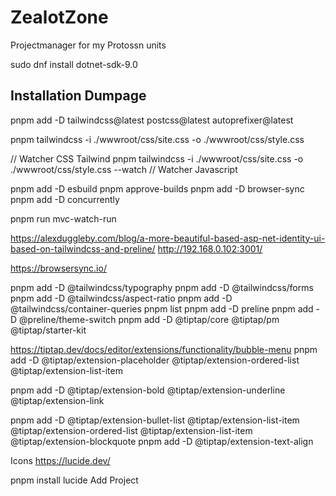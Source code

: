 # ZealotZone

Projectmanager for my Protossn units

sudo dnf install dotnet-sdk-9.0

## Installation Dumpage

pnpm add -D tailwindcss@latest postcss@latest autoprefixer@latest

pnpm tailwindcss -i ./wwwroot/css/site.css -o ./wwwroot/css/style.css

// Watcher CSS Tailwind
pnpm tailwindcss -i ./wwwroot/css/site.css -o ./wwwroot/css/style.css --watch
// Watcher Javascript

pnpm add -D esbuild
pnpm approve-builds
pnpm add -D browser-sync
pnpm add -D concurrently

pnpm run mvc-watch-run

<https://alexduggleby.com/blog/a-more-beautiful-based-asp-net-identity-ui-based-on-tailwindcss-and-preline/>
<http://192.168.0.102:3001/>

<https://browsersync.io/>

pnpm add -D @tailwindcss/typography
pnpm add -D @tailwindcss/forms
pnpm add -D @tailwindcss/aspect-ratio
pnpm add -D @tailwindcss/container-queries
pnpm list
pnpm add -D preline
pnpm add -D @preline/theme-switch
pnpm add -D @tiptap/core @tiptap/pm @tiptap/starter-kit

<https://tiptap.dev/docs/editor/extensions/functionality/bubble-menu>
pnpm add -D @tiptap/extension-placeholder @tiptap/extension-ordered-list @tiptap/extension-list-item

pnpm add -D @tiptap/extension-bold @tiptap/extension-underline  @tiptap/extension-link

pnpm add -D @tiptap/extension-bullet-list @tiptap/extension-list-item @tiptap/extension-ordered-list @tiptap/extension-list-item @tiptap/extension-blockquote
pnpm add -D @tiptap/extension-text-align


Icons
<https://lucide.dev/>

pnpm install lucide
<i data-lucide="menu"></i>
<span class="btn-primary"><i data-lucide="plus"></i>Add Project</span>
